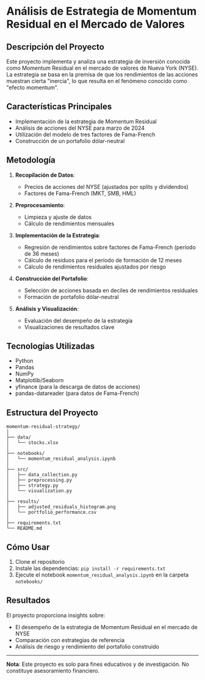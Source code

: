 # Análisis de Estrategia de Momentum Residual en el Mercado de Valores

## Descripción del Proyecto

Este proyecto implementa y analiza una estrategia de inversión conocida como Momentum Residual en el mercado de valores de Nueva York (NYSE). La estrategia se basa en la premisa de que los rendimientos de las acciones muestran cierta "inercia", lo que resulta en el fenómeno conocido como "efecto momentum".

## Características Principales

- Implementación de la estrategia de Momentum Residual
- Análisis de acciones del NYSE para marzo de 2024
- Utilización del modelo de tres factores de Fama-French
- Construcción de un portafolio dólar-neutral

## Metodología

1. **Recopilación de Datos**: 
   - Precios de acciones del NYSE (ajustados por splits y dividendos)
   - Factores de Fama-French (MKT, SMB, HML)

2. **Preprocesamiento**:
   - Limpieza y ajuste de datos
   - Cálculo de rendimientos mensuales

3. **Implementación de la Estrategia**:
   - Regresión de rendimientos sobre factores de Fama-French (período de 36 meses)
   - Cálculo de residuos para el período de formación de 12 meses
   - Cálculo de rendimientos residuales ajustados por riesgo

4. **Construcción del Portafolio**:
   - Selección de acciones basada en deciles de rendimientos residuales
   - Formación de portafolio dólar-neutral

5. **Análisis y Visualización**:
   - Evaluación del desempeño de la estrategia
   - Visualizaciones de resultados clave

## Tecnologías Utilizadas

- Python
- Pandas
- NumPy
- Matplotlib/Seaborn
- yfinance (para la descarga de datos de acciones)
- pandas-datareader (para datos de Fama-French)

## Estructura del Proyecto

```
momentum-residual-strategy/
│
├── data/
│   └── stocks.xlsx
│
├── notebooks/
│   └── momentum_residual_analysis.ipynb
│
├── src/
│   ├── data_collection.py
│   ├── preprocessing.py
│   ├── strategy.py
│   └── visualization.py
│
├── results/
│   ├── adjusted_residuals_histogram.png
│   └── portfolio_performance.csv
│
├── requirements.txt
└── README.md
```

## Cómo Usar

1. Clone el repositorio
2. Instale las dependencias: `pip install -r requirements.txt`
3. Ejecute el notebook `momentum_residual_analysis.ipynb` en la carpeta `notebooks/`

## Resultados

El proyecto proporciona insights sobre:
- El desempeño de la estrategia de Momentum Residual en el mercado de NYSE
- Comparación con estrategias de referencia
- Análisis de riesgo y rendimiento del portafolio construido

---

**Nota**: Este proyecto es solo para fines educativos y de investigación. No constituye asesoramiento financiero.